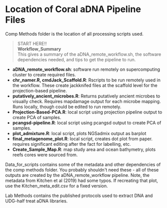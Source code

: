 # Location of Coral aDNA Pipeline Files

Comp Methods folder is the location of all processing scripts used.
> START HERE!!   
**Workflow_Summary**  
This gives a summary of the aDNA_remote_workflow.sh, the software dependencies needed, and tips to get the pipeline to run.

- **aDNA_remote_workflow.sh**: software run remotely on supercomputing cluster to
 create required files.
- **chr_namer.R, cmdJack_Scaffold.R**: Rscripts to be run remotely used in the
  workflow. These create jackknifed files at the scaffold level for the
  projection-based pipeline.
- **putatively_ancient_microbes.R**: Returns putatively ancient microbes to visually
  check. Requires mapdamage output for each microbe mapping.
 Runs locally, though could be edited to run remotely.
- **Projection-Based-PCA.R**: local script using projection pipeline output to
create PCA of samples.
- **pcangsd-pipeline.R**: local script using pcangsd output to create PCA of samples.
- **plot_admixture.R**: local script, plots NGSadmix output as barplot
- **final_metagenome_plot.R**: local script, creates dot plot from paper. requires
significant editing after the fact for labelling, etc.
- **Create_Sample_Map.R**: map study area and ocean bathymetry, plots reefs cores
were sourced from.


Data_for_scripts contains some of the metadata and other dependencies of the comp
methods folder. You probably shouldn't need these - all of these outputs are created
by the aDNA_remote_workflow pipeline. Note, the metadata from Kitchen et al (2019)
had some typos. If recreating that plot, use the Kitchen_meta_edit.csv for a fixed
version.

Lab Methods contains the published protocols used to extract DNA and UDG-half
treat aDNA libraries.
